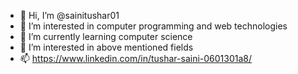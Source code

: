 - 👋 Hi, I’m @sainitushar01
- 👀 I’m interested in computer programming and web technologies
- 🌱 I’m currently learning computer science
- 💞️ I’m  interested in above mentioned fields
- 📫 https://www.linkedin.com/in/tushar-saini-0601301a8/

<!---
sainitushar01/sainitushar01 is a ✨ special ✨ repository because its `README.md` (this file) appears on your GitHub profile.
You can click the Preview link to take a look at your changes.
--->

